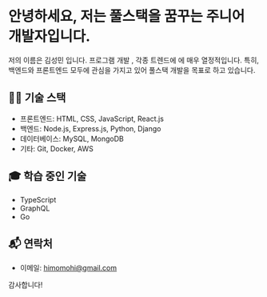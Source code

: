 # 안녕하세요, 저는 풀스택을 꿈꾸는 주니어 개발자입니다.

저의 이름은 김성민 입니다. 프로그램 개발 , 각종 트렌드에 에 매우 열정적입니다. 특히, 백엔드와 프론트엔드 모두에 관심을 가지고 있어 풀스택 개발을 목표로 하고 있습니다.

## 👨‍💻 기술 스택

- 프론트엔드: HTML, CSS, JavaScript, React.js
- 백엔드: Node.js, Express.js, Python, Django
- 데이터베이스: MySQL, MongoDB
- 기타: Git, Docker, AWS

## 🎓 학습 중인 기술

- TypeScript
- GraphQL
- Go

## 📬 연락처

- 이메일: himomohi@gmail.com

감사합니다!
